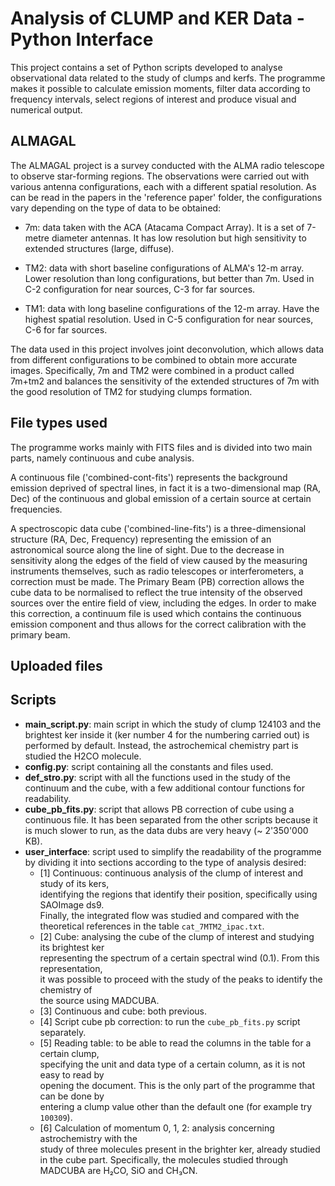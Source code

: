 # Analysis of CLUMP and KER Data - Python Interface
This project contains a set of Python scripts developed to analyse observational data related to the study of clumps and kerfs. The programme makes it possible to calculate emission moments, filter data according to frequency intervals, select regions of interest and produce visual and numerical output.

## ALMAGAL
The ALMAGAL project is a survey conducted with the ALMA radio telescope to observe star-forming regions. The observations were carried out with various antenna configurations, each with a different spatial resolution. As can be read in the papers in the 'reference paper' folder, the configurations vary depending on the type of data to be obtained:

- 7m: data taken with the ACA (Atacama Compact Array). It is a set of 7-metre diameter antennas. It has low resolution but high sensitivity to extended structures (large, diffuse).

- TM2: data with short baseline configurations of ALMA's 12-m array. Lower resolution than long configurations, but better than 7m. Used in C-2 configuration for near sources, C-3 for far sources.
  
- TM1: data with long baseline configurations of the 12-m array. Have the highest spatial resolution. Used in C-5 configuration for near sources, C-6 for far sources.

The data used in this project involves joint deconvolution, which allows data from different configurations to be combined to obtain more accurate images. Specifically, 7m and TM2 were combined in a product called 7m+tm2 and balances the sensitivity of the extended structures of 7m with the good resolution of TM2 for studying clumps formation.

## File types used
The programme works mainly with FITS files and is divided into two main parts, namely continuous and cube analysis.

A continuous file ('combined-cont-fits') represents the background emission deprived of spectral lines, in fact it is a two-dimensional map (RA, Dec) of the continuous and global emission of a certain source at certain frequencies.

A spectroscopic data cube ('combined-line-fits') is a three-dimensional structure (RA, Dec, Frequency) representing the emission of an astronomical source along the line of sight. Due to the decrease in sensitivity along the edges of the field of view caused by the measuring instruments themselves, such as radio telescopes or interferometers, a correction must be made. The Primary Beam (PB) correction allows the cube data to be normalised to reflect the true intensity of the observed sources over the entire field of view, including the edges. In order to make this correction, a continuum file is used which contains the continuous emission component and thus allows for the correct calibration with the primary beam.

## Uploaded files

## Scripts
- **main_script.py**: main script in which the study of clump 124103 and the brightest ker inside it (ker number 4 for the numbering carried out) is performed by default. Instead, the astrochemical chemistry part is studied the H2CO molecule.
- **config.py**: script containing all the constants and files used.
- **def_stro.py**: script with all the functions used in the study of the continuum and the cube, with a few additional contour functions for readability.
- **cube_pb_fits.py**: script that allows PB correction of cube using a continuous file. It has been separated from the other scripts because it is much slower to run, as the data dubs are very heavy (~ 2'350'000 KB).
- **user_interface**: script used to simplify the readability of the programme by dividing it into sections according to the type of analysis desired:
    - [1] Continuous: continuous analysis of the clump of interest and study of its kers,  
      identifying the regions that identify their position, specifically using SAOImage ds9.  
      Finally, the integrated flow was studied and compared with the theoretical references in the table `cat_7MTM2_ipac.txt`.
    - [2] Cube: analysing the cube of the clump of interest and studying its brightest ker  
      representing the spectrum of a certain spectral wind (0.1). From this representation,  
      it was possible to proceed with the study of the peaks to identify the chemistry of  
      the source using MADCUBA.
    - [3] Continuous and cube: both previous.
    - [4] Script cube pb correction: to run the `cube_pb_fits.py` script separately.
    - [5] Reading table: to be able to read the columns in the table for a certain clump,  
      specifying the unit and data type of a certain column, as it is not easy to read by  
      opening the document. This is the only part of the programme that can be done by  
      entering a clump value other than the default one (for example try `100309`).
    - [6] Calculation of momentum 0, 1, 2: analysis concerning astrochemistry with the  
      study of three molecules present in the brighter ker, already studied in the cube part. Specifically, the molecules studied through MADCUBA are H₂CO, SiO and CH₃CN.
  
